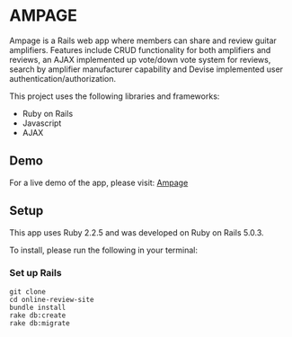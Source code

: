 # AMPAGE

Ampage is a Rails web app where members can share and review guitar amplifiers. Features include CRUD functionality for both amplifiers and reviews, an AJAX implemented up vote/down vote system for reviews, search by amplifier manufacturer capability and Devise implemented user authentication/authorization.

This project uses the following libraries and frameworks:

- Ruby on Rails
- Javascript
- AJAX

## Demo

For a live demo of the app, please visit: [Ampage]()

## Setup

This app uses Ruby 2.2.5 and was developed on Ruby on Rails 5.0.3. 

To install, please run the following in your terminal: 

### Set up Rails

```
git clone 
cd online-review-site
bundle install
rake db:create
rake db:migrate
```

